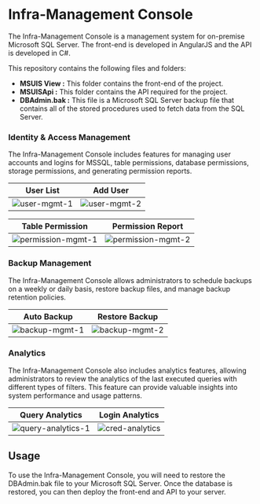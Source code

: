 # Infra-Management Console
The Infra-Management Console is a management system for on-premise Microsoft SQL Server. The front-end is developed in AngularJS and the API is developed in C#.

This repository contains the following files and folders:

* **MSUIS View :** This folder contains the front-end of the project.
* **MSUISApi :** This folder contains the API required for the project.
* **DBAdmin.bak :** This file is a Microsoft SQL Server backup file that contains all of the stored procedures used to fetch data from the SQL Server.

### Identity & Access Management
The Infra-Management Console includes features for managing user accounts and logins for MSSQL, table permissions, database permissions, storage permissions, and generating permission reports.

|     User List     |     Add User     |
| :------------------: | :------------------: |
| ![user-mgmt-1](https://user-images.githubusercontent.com/79157299/221138720-d8b69886-62dd-40fa-a877-54d7e0c298ef.jpg) | ![user-mgmt-2](https://user-images.githubusercontent.com/79157299/221138806-a1b87a74-5389-4317-9d60-72a79d0f1e6f.jpg) |

|     Table Permission     |     Permission Report     |
| :------------------: | :------------------: |
| ![permission-mgmt-1](https://user-images.githubusercontent.com/79157299/221138852-5a307a28-b039-4ef1-826e-e57c1845e937.jpg) | ![permission-mgmt-2](https://user-images.githubusercontent.com/79157299/221138873-193c8420-ece6-4ff6-b161-00bc0358ea73.jpg) |

### Backup Management
The Infra-Management Console allows administrators to schedule backups on a weekly or daily basis, restore backup files, and manage backup retention policies.

|     Auto Backup     |     Restore Backup     |
| :------------------: | :------------------: |
| ![backup-mgmt-1](https://user-images.githubusercontent.com/79157299/221140342-d44b2b49-af79-44fc-8e23-8df826a88922.jpg) | ![backup-mgmt-2](https://user-images.githubusercontent.com/79157299/221140413-40353976-69bb-44b0-94c7-0b7837d4b8cf.jpg) |

### Analytics
The Infra-Management Console also includes analytics features, allowing administrators to review the analytics of the last executed queries with different types of filters. This feature can provide valuable insights into system performance and usage patterns.

|     Query Analytics     |     Login Analytics     |
| :------------------: | :------------------: |
| ![query-analytics-1](https://user-images.githubusercontent.com/79157299/221140679-e70e65a8-3f70-458d-8891-3fad0ecdb414.jpg) | ![cred-analytics](https://user-images.githubusercontent.com/79157299/221140743-bc68f17c-ebf6-4175-9406-30eaca25a271.jpg) |

## Usage
To use the Infra-Management Console, you will need to restore the DBAdmin.bak file to your Microsoft SQL Server. Once the database is restored, you can then deploy the front-end and API to your server.
